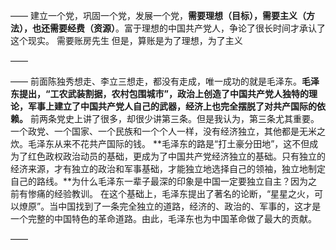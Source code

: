 ——
建立一个党，巩固一个党，发展一个党，**需要理想（目标），需要主义（方法），也还需要经费（资源）**。富于理想的中国共产党人，争论了很长时间才承认了这个现实。
需要账房先生
但是，算账是为了理想，为了主义

——

——
前面陈独秀想走、李立三想走，都没有走成，唯一成功的就是毛泽东。**毛泽东提出，“工农武装割据，农村包围城市”，政治上创造了中国共产党人独特的理论，军事上建立了中国共产党人自己的武器，经济上也完全摆脱了对共产国际的依赖。**
前两条党史上讲了很多，却很少讲第三条。但是我认为，第三条尤其重要。一个政党、一个国家、一个民族和一个个人一样，没有经济独立，其他都是无米之炊。毛泽东从来不花共产国际的钱。
**毛泽东的路是“打土豪分田地”，这不但成为了红色政权政治动员的基础，更成为了中国共产党经济独立的基础。只有独立的经济来源，才有独立的政治和军事基础，才能独立地选择自己的领袖，独立地制定自己的路线。**为什么毛泽东一辈子最深的印象是中国一定要独立自主？因为之前有惨痛的经验教训。
在这个基础上，毛泽东提出了著名的论断，“星星之火，可以燎原”。当中国找到了一条完全独立的道路，经济的、政治的、军事的，这才是一个完整的中国特色的革命道路。由此，毛泽东也为中国革命做了最大的贡献。

——

